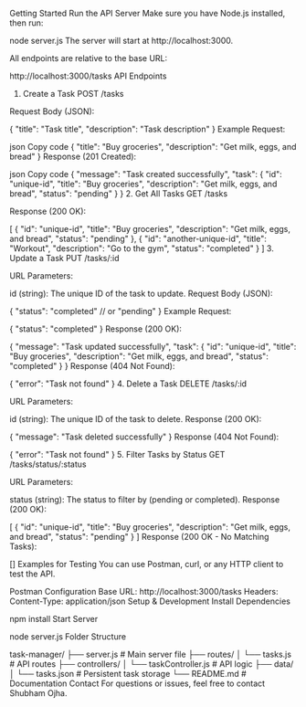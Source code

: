 Getting Started
Run the API Server
Make sure you have Node.js installed, then run:

node server.js
The server will start at http://localhost:3000.

All endpoints are relative to the base URL:

http://localhost:3000/tasks
API Endpoints
1. Create a Task
POST /tasks

Request Body (JSON):

{
    "title": "Task title",
    "description": "Task description"
}
Example Request:

json
Copy code
{
    "title": "Buy groceries",
    "description": "Get milk, eggs, and bread"
}
Response (201 Created):

json
Copy code
{
    "message": "Task created successfully",
    "task": {
        "id": "unique-id",
        "title": "Buy groceries",
        "description": "Get milk, eggs, and bread",
        "status": "pending"
    }
}
2. Get All Tasks
GET /tasks

Response (200 OK):

[
    {
        "id": "unique-id",
        "title": "Buy groceries",
        "description": "Get milk, eggs, and bread",
        "status": "pending"
    },
    {
        "id": "another-unique-id",
        "title": "Workout",
        "description": "Go to the gym",
        "status": "completed"
    }
]
3. Update a Task
PUT /tasks/:id

URL Parameters:

id (string): The unique ID of the task to update.
Request Body (JSON):

{
    "status": "completed" // or "pending"
}
Example Request:


{
    "status": "completed"
}
Response (200 OK):


{
    "message": "Task updated successfully",
    "task": {
        "id": "unique-id",
        "title": "Buy groceries",
        "description": "Get milk, eggs, and bread",
        "status": "completed"
    }
}
Response (404 Not Found):

{
    "error": "Task not found"
}
4. Delete a Task
DELETE /tasks/:id

URL Parameters:

id (string): The unique ID of the task to delete.
Response (200 OK):

{
    "message": "Task deleted successfully"
}
Response (404 Not Found):

{
    "error": "Task not found"
}
5. Filter Tasks by Status
GET /tasks/status/:status

URL Parameters:

status (string): The status to filter by (pending or completed).
Response (200 OK):

[
    {
        "id": "unique-id",
        "title": "Buy groceries",
        "description": "Get milk, eggs, and bread",
        "status": "pending"
    }
]
Response (200 OK - No Matching Tasks):

[]
Examples for Testing
You can use Postman, curl, or any HTTP client to test the API.

Postman Configuration
Base URL: http://localhost:3000/tasks
Headers:
Content-Type: application/json
Setup & Development
Install Dependencies

npm install
Start Server

node server.js
Folder Structure

task-manager/
├── server.js           # Main server file
├── routes/
│   └── tasks.js        # API routes
├── controllers/
│   └── taskController.js # API logic
├── data/
│   └── tasks.json      # Persistent task storage
└── README.md           # Documentation
Contact
For questions or issues, feel free to contact Shubham Ojha.
